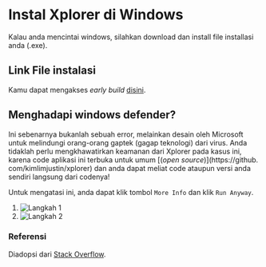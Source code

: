 # Instal Xplorer di Windows

Kalau anda mencintai windows, silahkan download dan install file installasi anda (.exe).

## Link File instalasi

Kamu dapat mengakses _early build_ [disini](https://drive.google.com/file/d/1b63Z258hk7FEJ_Qj5zIv4T6yHKkegfuG/view?usp=sharing).

## Menghadapi windows defender?
Ini sebenarnya bukanlah sebuah error, melainkan desain oleh Microsoft untuk melindungi orang-orang gaptek (gagap teknologi) dari virus. Anda tidaklah perlu mengkhawatirkan keamanan dari Xplorer pada kasus ini, karena code aplikasi ini terbuka untuk umum \[(_open source_)\](https://github. com/kimlimjustin/xplorer) dan anda dapat meliat code ataupun versi anda sendiri langsung dari codenya!

Untuk mengatasi ini, anda dapat klik tombol `More Info` dan klik `Run Anyway`.
1. ![Langkah 1](https://i.stack.imgur.com/Rybx7.png)
2. ![Langkah 2](https://i.stack.imgur.com/Pm0Za.png)


### Referensi
Diadopsi dari [Stack Overflow](https://stackoverflow.com/questions/65488839/how-can-i-avoid-windows-protected-your-pc-problem-when-my-friends-try-to-use-m).